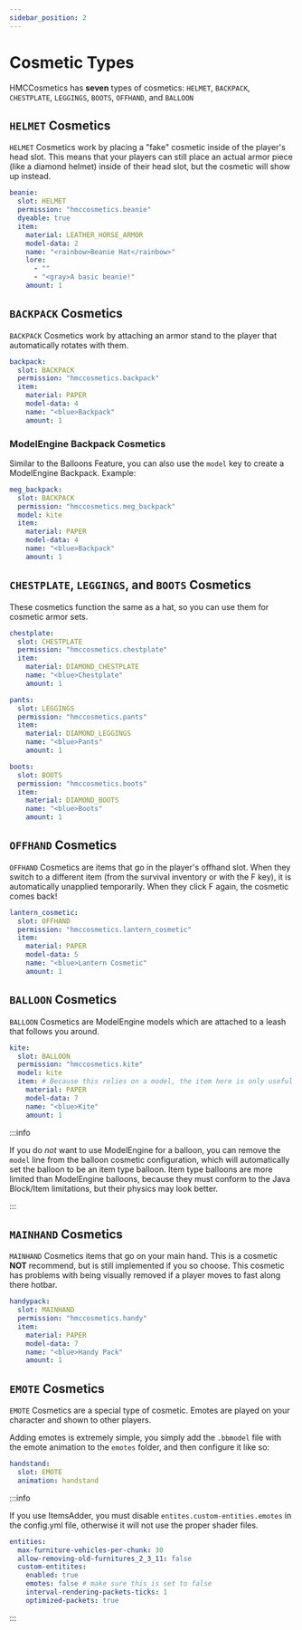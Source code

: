```yaml
---
sidebar_position: 2
---
```


# Cosmetic Types

HMCCosmetics has **seven** types of cosmetics: `HELMET`, `BACKPACK`, `CHESTPLATE`, `LEGGINGS`, `BOOTS`, `OFFHAND`, and `BALLOON`

## `HELMET` Cosmetics

`HELMET` Cosmetics work by placing a "fake" cosmetic inside of the player's head slot. This means that your players can still place an actual armor piece (like a diamond helmet) inside of their head slot, but the cosmetic will show up instead. 

```yaml
beanie:
  slot: HELMET
  permission: "hmccosmetics.beanie"
  dyeable: true
  item:
    material: LEATHER_HORSE_ARMOR
    model-data: 2
    name: "<rainbow>Beanie Hat</rainbow>"
    lore:
      - ""
      - "<gray>A basic beanie!"
    amount: 1
```

## `BACKPACK` Cosmetics
`BACKPACK` Cosmetics work by attaching an armor stand to the player that automatically rotates with them. 

```yaml
backpack:
  slot: BACKPACK
  permission: "hmccosmetics.backpack"
  item:
    material: PAPER
    model-data: 4
    name: "<blue>Backpack"
    amount: 1
```


### ModelEngine Backpack Cosmetics

Similar to the Balloons Feature, you can also use the `model` key to create a ModelEngine Backpack.
Example:
```yaml
meg_backpack:
  slot: BACKPACK
  permission: "hmccosmetics.meg_backpack"
  model: kite
  item:
    material: PAPER
    model-data: 4
    name: "<blue>Backpack"
    amount: 1
```

## `CHESTPLATE`, `LEGGINGS`, and `BOOTS` Cosmetics

These cosmetics function the same as a hat, so you can use them for cosmetic armor sets.

```yaml
chestplate:
  slot: CHESTPLATE
  permission: "hmccosmetics.chestplate"
  item:
    material: DIAMOND_CHESTPLATE
    name: "<blue>Chestplate"
    amount: 1
```
```yaml
pants:
  slot: LEGGINGS
  permission: "hmccosmetics.pants"
  item:
    material: DIAMOND_LEGGINGS
    name: "<blue>Pants"
    amount: 1
```
```yaml
boots:
  slot: BOOTS
  permission: "hmccosmetics.boots"
  item:
    material: DIAMOND_BOOTS
    name: "<blue>Boots"
    amount: 1
```

## `OFFHAND` Cosmetics
`OFFHAND` Cosmetics are items that go in the player's offhand slot. When they switch to a different item (from the survival inventory or with the F key), it is automatically unapplied temporarily. When they click F again, the cosmetic comes back!

```yaml
lantern_cosmetic:
  slot: OFFHAND
  permission: "hmccosmetics.lantern_cosmetic"
  item:
    material: PAPER
    model-data: 5
    name: "<blue>Lantern Cosmetic"
    amount: 1
```

## `BALLOON` Cosmetics

`BALLOON` Cosmetics are ModelEngine models which are attached to a leash that follows you around.

```yaml
kite:
  slot: BALLOON
  permission: "hmccosmetics.kite"
  model: kite
  item: # Because this relies on a model, the item here is only useful if you add it to a GUI. 
    material: PAPER
    model-data: 7
    name: "<blue>Kite"
    amount: 1
```

:::info

If you do *not* want to use ModelEngine for a balloon, you can remove the `model` line from the balloon cosmetic configuration, which will
automatically set the balloon to be an item type balloon. Item type balloons are more limited than ModelEngine balloons, because they must
conform to the Java Block/Item limitations, but their physics may look better.

:::

## `MAINHAND` Cosmetics

`MAINHAND` Cosmetics items that go on your main hand. This is a cosmetic **NOT** recommend, but is still implemented if you so choose. This cosmetic has problems with being visually removed if a player moves to fast along there hotbar. 

```yaml
handypack:
  slot: MAINHAND
  permission: "hmccosmetics.handy"
  item: 
    material: PAPER
    model-data: 7
    name: "<blue>Handy Pack"
    amount: 1
```

## `EMOTE` Cosmetics

`EMOTE` Cosmetics are a special type of cosmetic. Emotes are played on your character and shown to other players.

Adding emotes is extremely simple, you simply add the `.bbmodel` file with the emote animation to the `emotes` folder, and then configure it like so:

```yaml
handstand:
  slot: EMOTE
  animation: handstand
```

:::info

If you use ItemsAdder, you must disable `entites.custom-entities.emotes` in the config.yml file, otherwise it will not use the proper shader files.

```yaml
entities:
  max-furniture-vehicles-per-chunk: 30
  allow-removing-old-furnitures_2_3_11: false
  custom-entitites:
    enabled: true
    emotes: false # make sure this is set to false
    interval-rendering-packets-ticks: 1
    optimized-packets: true
```

:::
